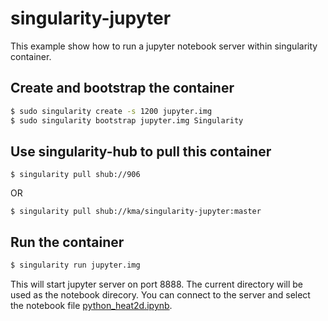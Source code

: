 # singularity-jupyter
This example show how to run a jupyter notebook server within singularity container.

## Create and bootstrap the container

```bash
$ sudo singularity create -s 1200 jupyter.img
$ sudo singularity bootstrap jupyter.img Singularity 
```

## Use singularity-hub to pull this container

``
$ singularity pull shub://906
``

OR


``
$ singularity pull shub://kma/singularity-jupyter:master
``
## Run the container

```bash
$ singularity run jupyter.img
```

This will start jupyter server on port 8888. The current directory will be used as the notebook direcory.
You can connect to the server and select the notebook file [python_heat2d.ipynb](python_heat2d.ipynb). 

